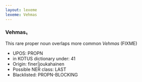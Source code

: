 ```yaml
---
layout: lexeme
lexeme: Vehmas
---
```


###  Vehmas₁

This rare proper noun overlaps more common *Vehmas* (FIXME)
* UPOS:  PROPN
* in KOTUS dictionary under:  41
* Origin:  finer|joukahainen
* Possible NER class:  LAST
* Blacklisted:  PROPN-BLOCKING

